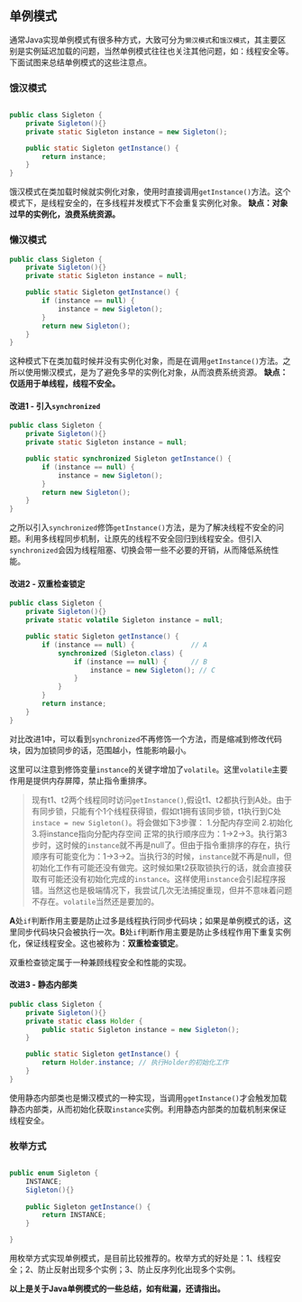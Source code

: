 
## 单例模式

通常Java实现单例模式有很多种方式，大致可分为`懒汉模式`和`饿汉模式`，其主要区别是实例延迟加载的问题，当然单例模式往往也关注其他问题，如：线程安全等。下面试图来总结单例模式的这些注意点。


### 饿汉模式

```java 

public class Sigleton {
    private Sigleton(){}
    private static Sigleton instance = new Sigleton();

    public static Sigleton getInstance() {
        return instance;
    }
}
```
饿汉模式在类加载时候就实例化对象，使用时直接调用`getInstance()`方法。这个模式下，是线程安全的，在多线程并发模式下不会重复实例化对象。
**缺点：对象过早的实例化，浪费系统资源。**

### 懒汉模式
```java
public class Sigleton {
    private Sigleton(){}
    private static Sigleton instance = null;

    public static Sigleton getInstance() {
        if (instance == null) {
            instance = new Sigleton();
        }
        return new Sigleton();
    }
} 
```
这种模式下在类加载时候并没有实例化对象，而是在调用`getInstance()`方法。之所以使用懒汉模式，是为了避免多早的实例化对象，从而浪费系统资源。
**缺点：仅适用于单线程，线程不安全。**
#### 改进1 - 引入`synchronized`
```java
public class Sigleton {
    private Sigleton(){}
    private static Sigleton instance = null;

    public static synchronized Sigleton getInstance() {
        if (instance == null) {
            instance = new Sigleton();
        }
        return new Sigleton();
    }
} 
```
之所以引入`synchronized`修饰`getInstance()`方法，是为了解决线程不安全的问题。利用多线程同步机制，让原先的线程不安全回归到线程安全。但引入`synchronized`会因为线程阻塞、切换会带一些不必要的开销，从而降低系统性能。
#### 改进2 - 双重检查锁定
```java
public class Sigleton {
    private Sigleton(){}
    private static volatile Sigleton instance = null;

    public static Sigleton getInstance() {
        if (instance == null) {              // A
            synchronized (Sigleton.class) {
                if (instance == null) {      // B
                    instance = new Sigleton(); // C
                }
            }
        }
        return instance;
    }
} 
```
对比改进1中，可以看到`synchronized`不再修饰一个方法，而是缩减到修改代码块，因为加锁同步的话，范围越小，性能影响最小。

这里可以注意到修饰变量`instance`的关键字增加了`volatile`。这里`volatile`主要作用是提供内存屏障，禁止指令重排序。
> 现有t1、t2两个线程同时访问`getInstance()`,假设t1、t2都执行到A处。由于有同步锁，只能有个1个线程获得锁，假如t1拥有该同步锁，t1执行到C处`instace = new Sigleton()`。将会做如下3步骤：
> 1.分配内存空间
2.初始化
3.将instance指向分配内存空间
正常的执行顺序应为：1->2->3。执行第3步时，这时候的`instance`就不再是null了。但由于指令重排序的存在，执行顺序有可能变化为：1->3->2。当执行3的时候，`instance`就不再是null，但初始化工作有可能还没有做完。这时候如果t2获取锁执行的话，就会直接获取有可能还没有初始化完成的`instance`。这样使用`instance`会引起程序报错。当然这也是极端情况下，我尝试几次无法捕捉重现，但并不意味着问题不存在。`volatile`当然还是要加的。

**A**处`if`判断作用主要是防止过多是线程执行同步代码块；如果是单例模式的话，这里同步代码块只会被执行一次。**B**处`if`判断作用主要是防止多线程作用下重复实例化，保证线程安全。这也被称为：**双重检查锁定**。

双重检查锁定属于一种兼顾线程安全和性能的实现。


#### 改进3 - 静态内部类
```java
public class Sigleton {
    private Sigleton(){}
    private static class Holder {
        public static Sigleton instance = new Sigleton();
    }

    public static Sigleton getInstance() {
        return Holder.instance; // 执行Holder的初始化工作
    }
}

```
使用静态内部类也是懒汉模式的一种实现，当调用`ggetInstance()`才会触发加载静态内部类，从而初始化获取`instance`实例。利用静态内部类的加载机制来保证线程安全。


### 枚举方式

```java

public enum Sigleton {
    INSTANCE;
    Sigleton(){}
    
    public Sigleton getInstance() {
        return INSTANCE;
    }

}

```
用枚举方式实现单例模式，是目前比较推荐的。枚举方式的好处是：1、线程安全；2、防止反射出现多个实例；3、防止反序列化出现多个实例。



**以上是关于Java单例模式的一些总结，如有纰漏，还请指出。**




